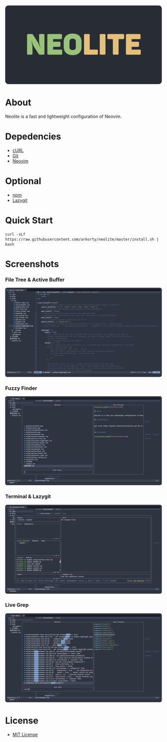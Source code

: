 ![neolite.png](blob/neolite.png)

# About

Neolite is a fast and lightweight configuration of Neovim.

# Depedencies

- [cURL](https://github.com/curl/curl)
- [Git](https://github.com/git/git)
- [Neovim](https://github.com/neovim/neovim)

# Optional

- [npm](https://github.com/npm/cli)
- [Lazygit](https://github.com/jesseduffield/lazygit)

# Quick Start

```
curl -sLf https://raw.githubusercontent.com/arkorty/neolite/master/install.sh | bash
```

# Screenshots

### File Tree & Active Buffer

![file-tree.png](blob/file-tree.png)

### Fuzzy Finder

![fuzzy-finder.png](blob/fuzzy-finder.png)

### Terminal & Lazygit

![lazygit.png](blob/lazygit.png)

### Live Grep

![live-grep.png](blob/live-grep.png)

# License

- [MIT License](LICENSE)
